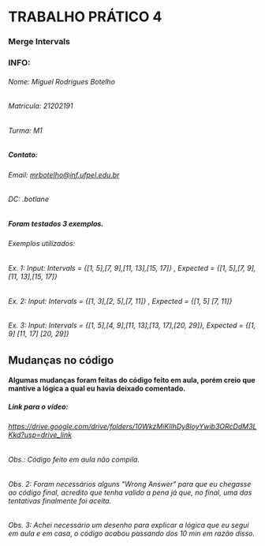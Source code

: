 # TRABALHO PRÁTICO 4
### Merge Intervals

### INFO:
###### Nome: Miguel Rodrigues Botelho
###### Matricula: 21202191
###### Turma: M1
##### Contato:
###### Email: mrbotelho@inf.ufpel.edu.br 
###### DC: .botlane

##### Foram testados 3 exemplos.
###### Exemplos utilizados: 
###### Ex. 1: Input: Intervals = {[1, 5],[7, 9],[11, 13],[15, 17]} , Expected = {[1, 5],[7, 9],[11, 13],[15, 17]}
###### Ex. 2: Input: Intervals = {[1, 3],[2, 5],[7, 11]} , Expected = {[1, 5] [7, 11]}
###### Ex. 3: Input: Intervals = {[1, 5],[4, 9],[11, 13],[13, 17],[20, 29]}, Expected = {[1, 9] [11, 17] [20, 29]}

## Mudanças no código
#### Algumas mudanças foram feitas do código feito em aula, porém creio que mantive a lógica a qual eu havia deixado comentado.
##### Link para o vídeo:
###### <https://drive.google.com/drive/folders/10WkzMiKIlhDy8loyYwib3ORcDdM3LKkd?usp=drive_link>
###### Obs.: Código feito em aula não compila. 
###### Obs. 2: Foram necessários alguns "Wrong Answer" para que eu chegasse ao código final, acredito que tenha valido a pena já que, no final, uma das tentativas finalmente foi aceita.
###### Obs. 3: Achei necessário um desenho para explicar a lógica que eu segui em aula e em casa, o código acabou passando dos 10 min em razão disso.
